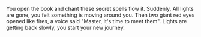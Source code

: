 You open the book and chant these secret spells flow it. Suddenly, All
lights are gone, you felt something is moving around you. Then two giant
red eyes opened like fires, a voice said "Master, It's time to meet them".
Lights are getting back slowly, you start your new journey.
